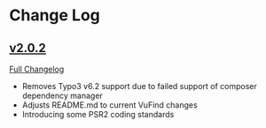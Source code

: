 # Change Log

## [v2.0.2](https://github.com/ubleipzig/tx-vufind-auth/tree/2.0.2)

[Full Changelog](https://github.com/ubleipzig/tx-vufind-auth/compare/2.0.1...2.0.2)

* Removes Typo3 v6.2 support due to failed support of composer dependency manager  
* Adjusts README.md to current VuFind changes
* Introducing some PSR2 coding standards 
